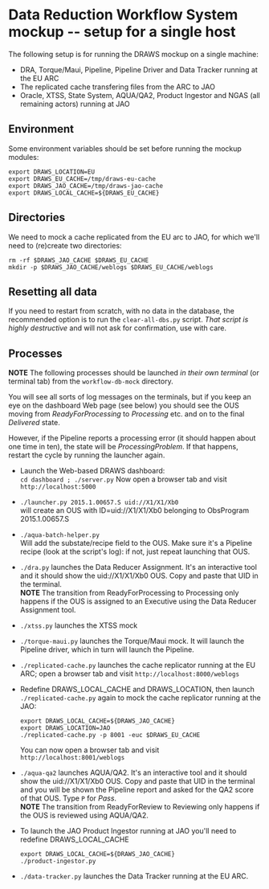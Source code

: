 # Data Reduction Workflow System mockup -- setup for a single host

The following setup is for running the DRAWS mockup on a single machine:
* DRA, Torque/Maui, Pipeline, Pipeline Driver and Data Tracker running at the EU ARC
* The replicated cache transfering files from the ARC to JAO
* Oracle, XTSS, State System, AQUA/QA2, Product Ingestor and NGAS (all remaining actors) running at JAO

## Environment

Some environment variables should be set before running the mockup modules:
```
export DRAWS_LOCATION=EU
export DRAWS_EU_CACHE=/tmp/draws-eu-cache
export DRAWS_JAO_CACHE=/tmp/draws-jao-cache
export DRAWS_LOCAL_CACHE=${DRAWS_EU_CACHE}
```

## Directories

We need to mock a cache replicated from the EU arc to JAO, for which we'll need
to (re)create two directories:
```
rm -rf $DRAWS_JAO_CACHE $DRAWS_EU_CACHE
mkdir -p $DRAWS_JAO_CACHE/weblogs $DRAWS_EU_CACHE/weblogs
```

## Resetting all data

If you need to restart from scratch, with no data in the database, the recommended option is to run the `clear-all-dbs.py` script. _That script is highly destructive_ and will not ask for confirmation, use with care.

## Processes

**NOTE** The following processes should be launched _in their own terminal_ (or terminal tab) from the `workflow-db-mock` directory.

You will see all sorts of log messages on the terminals, but if you keep an eye on the dashboard Web page (see below) you should see the OUS moving from _ReadyForProcessing_ to _Processing_ etc. and on to the final  _Delivered_ state.

However, if the Pipeline reports a processing error (it should happen about one time in ten), the state will be _ProcessingProblem_. If that happens, restart the cycle by running the launcher again.


* Launch the Web-based DRAWS dashboard:  
  `cd dashboard ; ./server.py`
  Now open a browser tab and visit `http://localhost:5000`

* `./launcher.py 2015.1.00657.S uid://X1/X1/Xb0`  
will create an OUS with ID=uid://X1/X1/Xb0 belonging to ObsProgram 2015.1.00657.S

* `./aqua-batch-helper.py`  
Will add the substate/recipe field to the OUS. Make sure it's a Pipeline recipe (look at the script's log): if not, just repeat launching that OUS.

* `./dra.py` launches the Data Reducer Assignment. It's an interactive tool and it should show the uid://X1/X1/Xb0 OUS. Copy and paste that UID in the terminal.  
  **NOTE** The transition from ReadyForProcessing to Processing only happens if the OUS is assigned to an Executive using the Data Reducer Assignment tool.

* `./xtss.py` launches the XTSS mock

* `./torque-maui.py` launches the Torque/Maui mock. It will launch the Pipeline driver, which in turn will launch the Pipeline.

* `./replicated-cache.py` launches the cache replicator running at the EU ARC; open a browser tab and visit `http://localhost:8000/weblogs`

* Redefine DRAWS_LOCAL_CACHE and DRAWS_LOCATION, then launch `./replicated-cache.py` again to mock the cache replicator running at the JAO:
  ```
  export DRAWS_LOCAL_CACHE=${DRAWS_JAO_CACHE}
  export DRAWS_LOCATION=JAO
  ./replicated-cache.py -p 8001 -euc $DRAWS_EU_CACHE 
  ```
  You can now open a browser tab and visit `http://localhost:8001/weblogs`

* `./aqua-qa2` launches AQUA/QA2. It's an interactive tool and it should show the uid://X1/X1/Xb0 OUS. Copy and paste that UID in the terminal and you will be shown the Pipeline report and asked for the QA2 score of that OUS. Type `P` for _Pass_.  
  **NOTE** The transition from ReadyForReview to Reviewing only happens if the OUS is reviewed using AQUA/QA2.

* To launch the JAO Product Ingestor running at JAO you'll
  need to redefine DRAWS_LOCAL_CACHE
  ```
  export DRAWS_LOCAL_CACHE=${DRAWS_JAO_CACHE}
  ./product-ingestor.py  
  ```

* `./data-tracker.py` launches the Data Tracker running at the EU ARC.

<!--
## Checking that all is OK

Now you can go to the AQUA/QA2 terminal, hit the Return key a couple of times if needed, and see that uid://X1/X1/Xb0 is in the list of "OUSs ready to be reviewed". Copy and paste that UID at the "Please enter..." prompt and you should be presented with the Pipeline repot (raw XML text) and the URL of the Weblog. Paste that into a Browser tab and you should see the 'Weblog' for that Pipeline execution.  
The Dashboard tab should show the OUS in the _Reviewing_ state.

If you enter [P]ass or [S]emipass at the prompt you should see the OUS going first to _Verified_, then _DeliveryInProgress_.  
If you enter [F]ail it should go to _ReadyForProcessing_.  
If you enter [C]ancel is should show you the list of OUSs again.

At this point you can go to the Dashboard page and verify that:

* The OUS state becomes _Verified_, then _DeliveryInProgress_
  * The OUS substate becomes _IngestionTriggered_, ... until it completes at _ProductsIngested_

* The OUS state becomes _Delivered_

* [The EU cache](http://localhost:8000/) at `http://localhost:8000` should show you a products directory (which you can navigate down to the bottommost _products_ directory and view its contents) and a zipped Weblog for that Pipeline execution.  [The EU weblogs cache](`http://localhost:8000/weblogs/`) should show an expanded Weblog.

* [The JAO cache](http://localhost:8001) at `http://localhost:8001` should be identical to the EU one

* Tables _Pipeline reports_, _NGAS documents_, _Products metadata_ and _Delivery status_ of the dashboard should display consistent information:
  * One Pipeline report and one Delivery status
  * Six files in NGAS (5 data products and one ZIP file)
  * Five product metadata records
  * Zero unread messages

If you prefer not to use the Dashboard you can query the database from the command line instead. For instance:  
`curl -H "Content-Type: application/json localhost:5984/pipeline-reports/_all_docs`

### Going to the movies

If you made it this far and everything was OK you may try to pretend you are watching the system working in real time: type the following commands into the launcher terminal, then immediately switch to the dashboard tab and watch the OUSs moving down their life-cycle:
```
./launcher.py 2015.1.00657.S uid://X1/X1/Xb1 PipelineCalibration EU ; sleep 2
./launcher.py 2015.1.00657.S uid://X1/X1/Xb2 PipelineCalibration EU ; sleep 2
./launcher.py 2015.1.00657.S uid://X1/X1/Xb3 PipelineCalibration EU ; sleep 2
./launcher.py 2015.1.00657.S uid://X1/X1/Xb4 PipelineCalibration EU ; sleep 2
./launcher.py 2015.1.00657.S uid://X1/X1/Xb5 PipelineCalibration EU ; sleep 2
./launcher.py 2015.1.00657.S uid://X1/X1/Xb6 PipelineCalibration EU ; sleep 2
./launcher.py 2015.1.00657.S uid://X1/X1/Xb7 PipelineCalibration EU ; sleep 2
./launcher.py 2015.1.00657.S uid://X1/X1/Xb8 PipelineCalibration EU ; sleep 2
./launcher.py 2015.1.00657.S uid://X1/X1/Xba PipelineCalibration EU
```

Note that the step from _ReadyForReview_ to _Reviewing_ is manual and requires AQUA/QA2 (see above). After that, [P]ass or [S]emipass OUSs should proceed automatically until  reaching _Delivered_.
-->